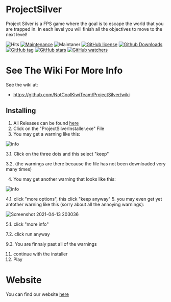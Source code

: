 # ProjectSilver
Project Silver is a FPS game where the goal is to escape the world that you are trapped in. In each level you will finish all the objectives to move to the next level!

![Hits](https://hitcounter.pythonanywhere.com/count/tag.svg?url=https://github.com/NotCoolKiwiTeam/ProjectSilver)
[![Maintenance](https://img.shields.io/badge/Maintained%3F-yes-green.svg)](https://github.com/NotCoolKiwiTeam/ProjectSilver/graphs/commit-activity)
![Maintaner](https://img.shields.io/badge/maintainer-NotCoolKiwi-blue)
[![GitHub license](https://img.shields.io/github/license/NotCoolKiwiTeam/ProjectSilver.svg)](https://github.com/NotCoolKiwiTeam/ProjectSilver/main/LICENSE)
[![Github Downloads](https://img.shields.io/github/downloads/NotCoolKiwiTeam/ProjectSilver/total.svg)](https://github.com/NotCoolKiwiTeam/ProjectSilver/releases/)
[![GitHub tag](https://img.shields.io/github/tag/NotCoolKiwiTeam/ProjectSilver.svg)](https://GitHub.com/NotCoolKiwiTeam/ProjectSilver/tags/)
[![GitHub stars](https://img.shields.io/github/stars/NotCoolKiwiTeam/ProjectSilver.svg?style=social&label=Star&maxAge=2592000)](https://GitHub.comNotCoolKiwiTeam/ProjectSilver/stargazers/)
[![GitHub watchers](https://img.shields.io/github/watchers/NotCoolKiwiTeam/ProjectSilver.svg?style=social&label=Watch&maxAge=2592000)](https://GitHub.com/NotCoolKiwiTeam/ProjectSilver/watchers/)

# See The Wiki For More Info #
See the wiki at:
- https://github.com/NotCoolKiwiTeam/ProjectSilver/wiki

## Installing

1. All Releases can be found [here](https://github.com/NotCoolKiwiTeam/ProjectSilver/releases)
2. Click on the "ProjectSilverInstaller.exe" File
3. You may get a warning like this:

![info](https://user-images.githubusercontent.com/60015960/114640452-c723bb80-9c95-11eb-8a04-713003da3007.png)

3.1. Click on the three dots and this select "keep"

3.2. (the warnings are there because the file has not been downloaded very many times)

4. You may get another warning that looks like this:

![info](https://user-images.githubusercontent.com/60015960/114640715-4a451180-9c96-11eb-870a-8985999b8136.png)

4.1. click "more options", this click "keep anyway"
5. you may even get yet antother warning like this (sorry about all the annoying warnings):

![Screenshot 2021-04-13 203036](https://user-images.githubusercontent.com/60015960/114641187-3bab2a00-9c97-11eb-9b30-4f903eb22257.png)

5.1. click "more info"

7.2. click run anyway

9.3. You are finnaly past all of the warnings

11. continue with the installer
12. Play


Website
=

You can find our website [here](https://kiwiteam.org)
